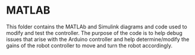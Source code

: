 # MATLAB
This folder contains the MATLAb and Simulink diagrams and code used to modify and test the controller. The purpose of the code is to help debug issues that arise with the Arduino controller and help determine/modify the gains of the robot controller to move and turn the robot accordingly.
